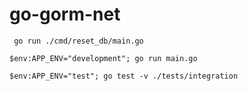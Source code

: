 # go-gorm-net

```     
 go run ./cmd/reset_db/main.go
```

```
$env:APP_ENV="development"; go run main.go
```

``` 
$env:APP_ENV="test"; go test -v ./tests/integration
```

